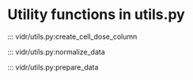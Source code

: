 # Utility functions in utils.py

::: vidr/utils.py:create_cell_dose_column

::: vidr/utils.py:normalize_data

::: vidr/utils.py:prepare_data

